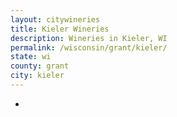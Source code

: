 ```yaml
---
layout: citywineries
title: Kieler Wineries
description: Wineries in Kieler, WI
permalink: /wisconsin/grant/kieler/
state: wi
county: grant
city: kieler
---
```

-
